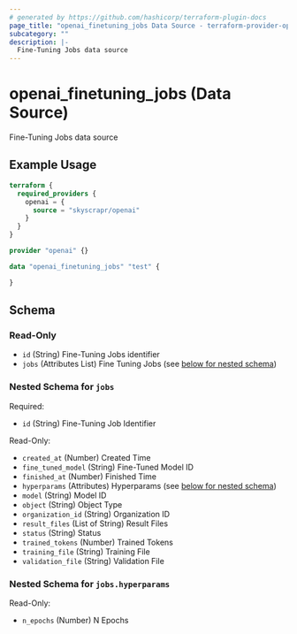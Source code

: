 ```yaml
---
# generated by https://github.com/hashicorp/terraform-plugin-docs
page_title: "openai_finetuning_jobs Data Source - terraform-provider-openai"
subcategory: ""
description: |-
  Fine-Tuning Jobs data source
---
```


# openai_finetuning_jobs (Data Source)

Fine-Tuning Jobs data source

## Example Usage

```terraform
terraform {
  required_providers {
    openai = {
      source = "skyscrapr/openai"
    }
  }
}

provider "openai" {}

data "openai_finetuning_jobs" "test" {

}
```

<!-- schema generated by tfplugindocs -->
## Schema

### Read-Only

- `id` (String) Fine-Tuning Jobs identifier
- `jobs` (Attributes List) Fine Tuning Jobs (see [below for nested schema](#nestedatt--jobs))

<a id="nestedatt--jobs"></a>
### Nested Schema for `jobs`

Required:

- `id` (String) Fine-Tuning Job Identifier

Read-Only:

- `created_at` (Number) Created Time
- `fine_tuned_model` (String) Fine-Tuned Model ID
- `finished_at` (Number) Finished Time
- `hyperparams` (Attributes) Hyperparams (see [below for nested schema](#nestedatt--jobs--hyperparams))
- `model` (String) Model ID
- `object` (String) Object Type
- `organization_id` (String) Organization ID
- `result_files` (List of String) Result Files
- `status` (String) Status
- `trained_tokens` (Number) Trained Tokens
- `training_file` (String) Training File
- `validation_file` (String) Validation File

<a id="nestedatt--jobs--hyperparams"></a>
### Nested Schema for `jobs.hyperparams`

Read-Only:

- `n_epochs` (Number) N Epochs
